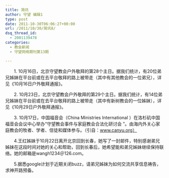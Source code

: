 ```yaml
---
title: 简讯
author: 守望 编辑1
type: post
date: 2011-10-30T06:06:27+00:00
url: /2011/10/30/简讯8/
dsq_thread_id:
  - 2001139478
categories:
  - 教会新闻
  - 守望网络期刊第13期

---
```

       1. 10月16日，北京守望教会户外敬拜的第28个主日。据我们统计，有20位弟兄姊妹在平台前或在去平台敬拜的路上被带走（其中有其他教会的一位弟兄），详见《10月16日户外敬拜通报》。<!--more-->

       2. 10月23日，北京守望教会户外敬拜的第29个主日。据我们统计，有14位弟兄姊妹在平台前或在去平台敬拜的路上被带走（其中有新树教会的一位姊妹），详见《10月29日户外敬拜通报》。

       3. 10月17日，中国福音会（China Ministries International ）在洛杉矶中国福音会会议中心举办“守望教会事件与家庭教会合法化研讨会 ”。由海内外关心家庭教会的牧者、学者、信徒和媒体参与。（引自：www.canyu.org）

       4.王红姊妹于10月22日离开北京回到长春，她写了一封邮件，特别感谢弟兄姊妹在这段时间对她的关心和帮助，回到长春后，她希望能和弟兄姊妹继续保持联络。她的邮箱是wangh1234＠126.com。

       5.据悉google计划于近期关闭buzz，请弟兄姊妹为如何交流共享信息祷告，求神开路预备。